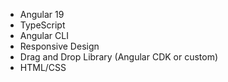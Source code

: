 - Angular 19
- TypeScript
- Angular CLI
- Responsive Design
- Drag and Drop Library (Angular CDK or custom)
- HTML/CSS
